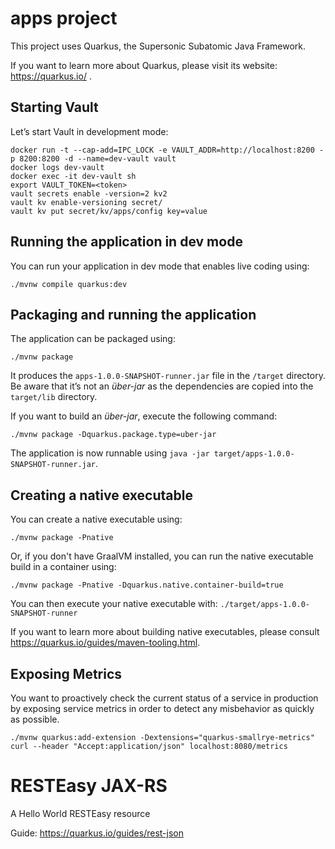 # apps project

This project uses Quarkus, the Supersonic Subatomic Java Framework.

If you want to learn more about Quarkus, please visit its website: https://quarkus.io/ .

## Starting Vault
Let’s start Vault in development mode:
```
docker run -t --cap-add=IPC_LOCK -e VAULT_ADDR=http://localhost:8200 -p 8200:8200 -d --name=dev-vault vault
docker logs dev-vault
docker exec -it dev-vault sh
export VAULT_TOKEN=<token>
vault secrets enable -version=2 kv2
vault kv enable-versioning secret/
vault kv put secret/kv/apps/config key=value
```

## Running the application in dev mode
You can run your application in dev mode that enables live coding using:
```shell script
./mvnw compile quarkus:dev
```

## Packaging and running the application
The application can be packaged using:
```shell script
./mvnw package
```
It produces the `apps-1.0.0-SNAPSHOT-runner.jar` file in the `/target` directory.
Be aware that it’s not an _über-jar_ as the dependencies are copied into the `target/lib` directory.

If you want to build an _über-jar_, execute the following command:
```shell script
./mvnw package -Dquarkus.package.type=uber-jar
```

The application is now runnable using `java -jar target/apps-1.0.0-SNAPSHOT-runner.jar`.

## Creating a native executable
You can create a native executable using: 
```shell script
./mvnw package -Pnative
```

Or, if you don't have GraalVM installed, you can run the native executable build in a container using: 
```shell script
./mvnw package -Pnative -Dquarkus.native.container-build=true
```

You can then execute your native executable with: `./target/apps-1.0.0-SNAPSHOT-runner`

If you want to learn more about building native executables, please consult https://quarkus.io/guides/maven-tooling.html.

## Exposing Metrics
You want to proactively check the current status of a service in production by exposing service metrics in order to detect any misbehavior as quickly as possible.
```
./mvnw quarkus:add-extension -Dextensions="quarkus-smallrye-metrics"
curl --header "Accept:application/json" localhost:8080/metrics
```

# RESTEasy JAX-RS

<p>A Hello World RESTEasy resource</p>

Guide: https://quarkus.io/guides/rest-json
